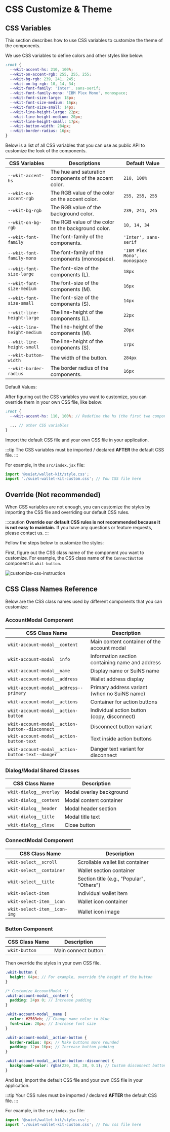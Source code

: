 # CSS Customize & Theme

## CSS Variables

This section describes how to use CSS variables to customize the theme of the components.

We use CSS variables to define colors and other styles like below:

```css
:root {
  --wkit-accent-hs: 210, 100%;
  --wkit-on-accent-rgb: 255, 255, 255;
  --wkit-bg-rgb: 239, 241, 245;
  --wkit-on-bg-rgb: 10, 14, 34;
  --wkit-font-family: 'Inter', sans-serif;
  --wkit-font-family-mono: 'IBM Plex Mono', monospace;
  --wkit-font-size-large: 18px;
  --wkit-font-size-medium: 16px;
  --wkit-font-size-small: 14px;
  --wkit-line-height-large: 22px;
  --wkit-line-height-medium: 20px;
  --wkit-line-height-small: 17px;
  --wkit-button-width: 284px;
  --wkit-border-radius: 16px;
}
```

Below is a list of all CSS variables that you can use as public API to customize the look of the components.

| CSS Variables               | Descriptions                                           | Default Value                |
| --------------------------- | ------------------------------------------------------ | ---------------------------- |
| `--wkit-accent-hs`          | The hue and saturation components of the accent color. | `210, 100%`                  |
| `--wkit-on-accent-rgb`      | The RGB value of the color on the accent color.        | `255, 255, 255`              |
| `--wkit-bg-rgb`             | The RGB value of the background color.                 | `239, 241, 245`              |
| `--wkit-on-bg-rgb`          | The RGB value of the color on the background color.    | `10, 14, 34`                 |
| `--wkit-font-family`        | The font-family of the components.                     | `'Inter', sans-serif`        |
| `--wkit-font-family-mono`   | The font-family of the components (monospace).         | `'IBM Plex Mono', monospace` |
| `--wkit-font-size-large`    | The font-size of the components (L).                   | `18px`                       |
| `--wkit-font-size-medium`   | The font-size of the components (M).                   | `16px`                       |
| `--wkit-font-size-small`    | The font-size of the components (S).                   | `14px`                       |
| `--wkit-line-height-large`  | The line-height of the components (L).                 | `22px`                       |
| `--wkit-line-height-medium` | The line-height of the components (M).                 | `20px`                       |
| `--wkit-line-height-small`  | The line-height of the components (S).                 | `17px`                       |
| `--wkit-button-width`       | The width of the button.                               | `284px`                      |
| `--wkit-border-radius`      | The border radius of the components.                   | `16px`                       |

Default Values:

After figuring out the CSS variables you want to customize, you can override them in your own CSS file, like below:

```scss title="./suiet-wallet-kit-custom.css"
:root {
  --wkit-accent-hs: 110, 100%; // Redefine the hs (the first two components of hsl) of the accent color

  ... // other CSS variables
}
```

Import the default CSS file and your own CSS file in your application.

:::tip
The CSS variables must be imported / declared **AFTER** the default CSS file.
:::

For example, in the `src/index.jsx` file:

```jsx title="src/index.jsx"
import '@suiet/wallet-kit/style.css';
import './suiet-wallet-kit-custom.css'; // You CSS file here
```

## Override (Not recommended)

When CSS variables are not enough, you can customize the styles by importing the CSS file and overriding our default CSS rules.

:::caution
**Override our default CSS rules is not recommended because it is not easy to maintain.** If you have any questions or feature requests, please contact us.
:::

Fellow the steps below to customize the styles:

First, figure out the CSS class name of the component you want to customize. For example, the CSS class name of the `ConnectButton` component is `wkit-button`.

![customize-css-instruction](../../static/img/customize-css-instruction.png)

## CSS Class Names Reference

Below are the CSS class names used by different components that you can customize:

### AccountModal Component

| CSS Class Name | Description |
| --- | --- |
| `wkit-account-modal__content` | Main content container of the account modal |
| `wkit-account-modal__info` | Information section containing name and address |
| `wkit-account-modal__name` | Display name or SuiNS name |
| `wkit-account-modal__address` | Wallet address display |
| `wkit-account-modal__address--primary` | Primary address variant (when no SuiNS name) |
| `wkit-account-modal__actions` | Container for action buttons |
| `wkit-account-modal__action-button` | Individual action button (copy, disconnect) |
| `wkit-account-modal__action-button--disconnect` | Disconnect button variant |
| `wkit-account-modal__action-button-text` | Text inside action buttons |
| `wkit-account-modal__action-button-text--danger` | Danger text variant for disconnect |

### Dialog/Modal Shared Classes

| CSS Class Name | Description |
| --- | --- |
| `wkit-dialog__overlay` | Modal overlay background |
| `wkit-dialog__content` | Modal content container |
| `wkit-dialog__header` | Modal header section |
| `wkit-dialog__title` | Modal title text |
| `wkit-dialog__close` | Close button |

### ConnectModal Component

| CSS Class Name | Description |
| --- | --- |
| `wkit-select__scroll` | Scrollable wallet list container |
| `wkit-select__container` | Wallet section container |
| `wkit-select__title` | Section title (e.g., "Popular", "Others") |
| `wkit-select-item` | Individual wallet item |
| `wkit-select-item__icon` | Wallet icon container |
| `wkit-select-item__icon-img` | Wallet icon image |

### Button Component

| CSS Class Name | Description |
| --- | --- |
| `wkit-button` | Main connect button |

Then override the styles in your own CSS file.

```scss title="./suiet-wallet-kit-custom.css"
.wkit-button {
  height: 64px; // For example, override the height of the button
}

/* Customize AccountModal */
.wkit-account-modal__content {
  padding: 24px 0; // Increase padding
}

.wkit-account-modal__name {
  color: #2563eb; // Change name color to blue
  font-size: 20px; // Increase font size
}

.wkit-account-modal__action-button {
  border-radius: 8px; // Make buttons more rounded
  padding: 12px 16px; // Increase button padding
}

.wkit-account-modal__action-button--disconnect {
  background-color: rgba(220, 38, 38, 0.1); // Custom disconnect button color
}
```

And last, import the default CSS file and your own CSS file in your application.

:::tip
Your CSS rules must be imported / declared **AFTER** the default CSS file.
:::

For example, in the `src/index.jsx` file:

```jsx title="src/index.jsx"
import '@suiet/wallet-kit/style.css';
import './suiet-wallet-kit-custom.css'; // You css file here
```
